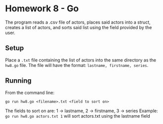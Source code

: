 # Homework 8 - Go

The program reads a .csv file of actors, places said actors into a struct, creates a list of actors, and sorts said list using the field provided by the user.

## Setup

Place a `.txt` file containing the list of actors into the same directory as the `hw8.go` file. The file will have the format: `lastname, firstname, series`.

## Running

From the command line:

```
go run hw8.go <filename>.txt <field to sort on>
```

The fields to sort on are: 1 -> lastname, 2 -> firstname, 3 -> series
Example: `go run hw8.go actors.txt 1` will sort actors.txt using the lastname field
